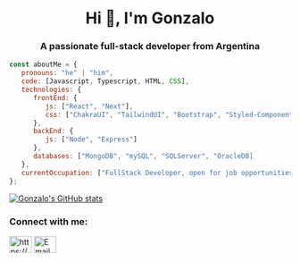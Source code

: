 
<h1 align="center">Hi 👋, I'm Gonzalo</h1>
<h3 align="center">A passionate full-stack developer from Argentina</h3>

```javascript
const aboutMe = {
   pronouns: "he" | "him",
   code: [Javascript, Typescript, HTML, CSS],
   technologies: {
      frontEnd: {
         js: ["React", "Next"],
         css: ["ChakraUI", "TailwindUI", "Bootstrap", "Styled-Components"]
      },
      backEnd: {
         js: ["Node", "Express"]
      },
      databases: ["MongoDB", "mySQL", "SQLServer", "OracleDB]
   },
   currentOccupation: ["FullStack Developer, open for job opportunities"]
};
```

[![Gonzalo's GitHub stats](https://github-readme-stats.vercel.app/api?username=gonzalotev)](https://github.com/anuraghazra/github-readme-stats)

<h3 align="left">Connect with me:</h3>
<p align="left">
<a href="https://www.linkedin.com/in/gonzalotevez/" target="blank"><img align="center" src="https://raw.githubusercontent.com/rahuldkjain/github-profile-readme-generator/master/src/images/icons/Social/linked-in-alt.svg" alt="https://www.linkedin.com/in/gonzalotevez/" height="30" width="40" /></a>
<a href="mailto:gonzalotevez222@gmail.com"><img align="center" alt="Email" src="https://www.freepnglogos.com/uploads/gmail-email-logo-png-16.png" alt="gonzalotevez222@gmail.com" height="30" width="40"></a>
</p>


